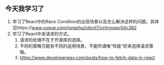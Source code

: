 ## 今天我学习了

1. 学习了React中的Race Condition的出现场景以及怎么解决这样的问题。具体见https://www.yuque.com/jonazhu/zdcnl7/cirtrnxpev54c382
2. 学习了React中发请求的方式。
   1. 请求的处理不在于开源库的选择。
   2. 不同的策略可能有不同的适用场景，不能所谓唯“性能”好来选择请求策略。
   3. https://www.developerway.com/posts/how-to-fetch-data-in-react